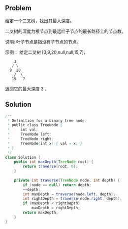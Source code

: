 ## Problem
给定一个二叉树，找出其最大深度。

二叉树的深度为根节点到最远叶子节点的最长路径上的节点数。

说明: 叶子节点是指没有子节点的节点。

示例：
给定二叉树 [3,9,20,null,null,15,7]，
```
    3
   / \
  9  20
    /  \
   15   7
```
返回它的最大深度 3 。

## Solution
```java
/**
 * Definition for a binary tree node.
 * public class TreeNode {
 *     int val;
 *     TreeNode left;
 *     TreeNode right;
 *     TreeNode(int x) { val = x; }
 * }
 */
class Solution {
    public int maxDepth(TreeNode root) {
        return traverse(root, 0);
    }
    
    private int traverse(TreeNode node, int depth) {
        if (node == null) return depth;
        ++depth;
        int maxDepth = traverse(node.left, depth);
        int rightDepth = traverse(node.right, depth);
        if (maxDepth < rightDepth)
            maxDepth = rightDepth;
        return maxDepth;
    }
}
```